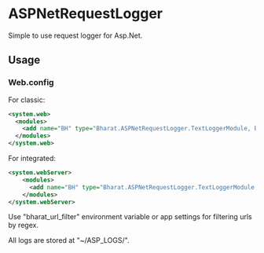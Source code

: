 # ASPNetRequestLogger
Simple to use request logger for Asp.Net.

## Usage
### Web.config

For classic:
```xml
<system.web>
  <modules>
    <add name="BH" type="Bharat.ASPNetRequestLogger.TextLoggerModule, Bharat.ASPNetRequestLogger" />
  </modules>
</system.web>
```
For integrated:
```xml
<system.webServer>
    <modules>
      <add name="BH" type="Bharat.ASPNetRequestLogger.TextLoggerModule, Bharat.ASPNetRequestLogger" />
    </modules>
</system.webServer>
```

Use "bharat_url_filter" environment variable or app settings for filtering urls by regex.

All logs are stored at "~/ASP_LOGS/".
